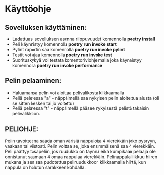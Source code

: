 # Käyttöohje

## Sovelluksen käyttäminen:

- Ladattuasi sovelluksen asenna riippuvuudet komennolla **poetry install**
- Peli käynnistyy komennolla **poetry run invoke start**
- Pylint raportin saa komennolla **poetry run invoke pylint**
- Testit voi ajaa komennolla **poetry run invoke test**
- Suorituskykyä voi testata komentoriviohjelmalla joka käynnistyy komennolla **poetry run invoke performance**

## Pelin pelaaminen:

- Haluamansa pelin voi aloittaa pelivalikosta klikkaamalla
- Peliä peletessa "a" - näppäimellä saa nykyisen pelin aloitettua alusta (oli se sitten kesken tai jo voitettu)
- Peliä pelatessa "t" - näppäimellä pääsee nykyisestä pelistä takaisin pelivalikkoon.

## PELIOHJE:
Pelin tavoitteena saada oman värisiä nappuloita 4 vierekkäin joko pystyyn, vaakaan tai viistosti. Pelin voittaa se, joka ensimmäisenä saa 4 vierekkäin.
Peli päättyy tasapeliin, jos ruudukko on täynnä eikä kumpikaan pelaaja ole onnistunut saamaan 4 omaa nappulaa vierekkäin. Pelinappula liikkuu hiiren mukana ja sen saa pudotettua peliruudukkoon klikkaamalla hiirtä, kun nappula on halutun sarakkeen kohdalla.
